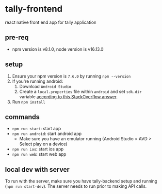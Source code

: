 # tally-frontend

react native front end app for tally application

## pre-req

- npm version is v8.1.0, node version is v16.13.0

## setup

1. Ensure your npm version is `7.6.0` by running `npm --version`
2. If you're running android:
   1. Download `Android Studio`
   2. Create a `local.properties` file within `android` and set `sdk.dir` variable [according to this StackOverflow answer](https://stackoverflow.com/a/48155800).
3. Run `npm install`

## commands

- `npm run start`: start app
- `npm run android`: start android app
  - Make sure you have an emulator running (Android Studio > AVD > Select play on a device)
- `npm run ios`: start ios app
- `npm run web`: start web app

## local dev with server

To run with the server, make sure you have tally-backend setup and running (`npm run start-dev`). The server needs to run 
prior to making API calls.